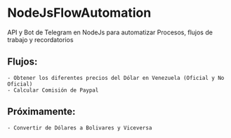 # NodeJsFlowAutomation
API y Bot de Telegram en NodeJs para automatizar Procesos, flujos de trabajo y recordatorios

## Flujos:
    - Obtener los diferentes precios del Dólar en Venezuela (Oficial y No Oficial) 
    - Calcular Comisión de Paypal

## Próximamente:
    - Convertir de Dólares a Bolivares y Viceversa